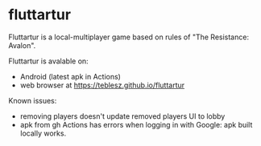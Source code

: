 # fluttartur

Fluttartur is a local-multiplayer game based on rules of "The Resistance: Avalon".

Fluttartur is avalable on:
* Android (latest apk in Actions)
* web browser at https://teblesz.github.io/fluttartur

Known issues:
* removing players doesn't update removed players UI to lobby
* apk from gh Actions has errors when logging in with Google: apk built locally works.
